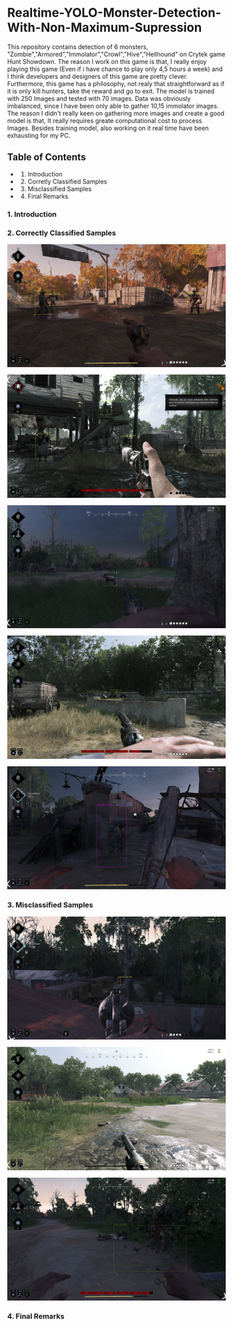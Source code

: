 # Realtime-YOLO-Monster-Detection-With-Non-Maximum-Supression
This repository contains detection of 6 monsters, "Zombie","Armored","Immolator","Crowl","Hive","Hellhound" on Crytek game Hunt Showdown. The reason I work on this game is that, I really enjoy playing this game (Even if i have chance to play only 4,5 hours a week) and I think developers and designers of this game are pretty clever. Furthermore, this game has a philosophy, not realy that straightforward as if it is only kill hunters, take the reward and go to exit.
The model is trained with 250 Images and tested with 70 images. Data was obviously imbalanced, since I have been only able to gather 10,15 immolator images. 
The reason I didn't really keen on gathering more images and create a good model is that, It really requires greate computational cost to process Images. Besides training model, also working on it real time have been exhausting for my PC.


## Table of Contents
* 1. Introduction
* 2. Corretly Classified Samples
* 3. Misclassified Samples
* 4. Final Remarks





### 1. Introduction




### 2. Correctly Classified Samples

![Zombie](detectedzombie.jpg)

![Zombie And Hive](detectedzombieandhive.jpg)

![Hellhound](detectedhellhound.jpg)

![Crowl](detectedcrowl.jpg)

![Armored](detectedarmored.jpg)

### 3. Misclassified Samples

![Misclassified Immolator](misclassifiedimmolator.jpg)

![Misclassified Hive](misclassifiedhive.jpg)

![Misclassified Crowl](misclassifiedcrowl.jpg)


### 4. Final Remarks

